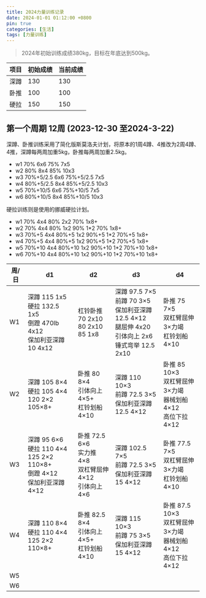 ```yaml
---
title: 2024力量训练记录
date: 2024-01-01 01:12:00 +0800
pin: true 
categories: [生活]
tags: [力量训练]
---
```


> 2024年初始训练成绩380kg，目标在年底达到500kg。

|项目|初始成绩|当前成绩|  
|--|--|--|
|深蹲|130|130|
|卧推|100|100|
|硬拉|150|150|

## 第一个周期 12周 (2023-12-30 至2024-3-22)

深蹲、卧推训练采用了简化版斯莫洛夫计划，将原本的1周4蹲、4推改为2周4蹲、4推，深蹲每两周加重5kg，卧推每两周加重2.5kg。
- w1 70% 6x6  75% 7x5  
- w2 80% 8x4  85% 10x3
- w3 70%+5/2.5 6x6  75%+5/2.5 7x5  
- w4 80%+5/2.5 8x4  85%+5/2.5 10x3
- w5 70%+10/5 6x6  75%+10/5 7x5  
- w6 80%+10/5 8x4  85%+10/5 10x3

硬拉训练则是使用的挪威硬拉计划。

- w1 70% 4x4 80% 2x2 70% 1x8+
- w2 70% 4x4 80% 1x2  90% 1*2 70% 1x8+
- w3 70%+5 4x4 80%+5 1x2  90%+5 1*2 70%+5 1x8+
- w4 70%+5 4x4 80%+5 1x2  90%+5 1*2 70%+5 1x8+
- w5 70%+10 4x4 80%+10 1x2  90%+10 1*2 70%+10 1x8+
- w6 70%+10 4x4 80%+10 1x2  90%+10 1*2 70%+10 1x8+

|周/日|d1|d2|d3|d4|
|--|--|--|--|--|
|W1|深蹲 115 1x5 <br>硬拉 132.5 1x5 <br>倒蹬 470lb 4x12 <br>保加利亚深蹲 10 4x12 | 杠铃卧推 <br>70 2x10 <br> 80 2x10  <br> 85 1x8| 深蹲 97.5 7×5 <br>前蹲 70 3×5<br>保加利亚深蹲 12.5 4×12 <br> 腿屈伸 4x20 <br> 引体向上 2x6 <br> 锤式弯举 12.5 2x10| 卧推 75 7×5<br>双杠臂屈伸 3×力竭<br>杠铃划船4×10|
|W2|深蹲 105 8×4<br>硬拉 105 4×4  120 2×2 <br>105×8+|卧推 80 8×4<br>引体向上4×5+<br>杠铃划船 4×10|深蹲 110 10×3<br>前蹲 72.5 3×5<br>保加利亚深蹲 12.5 4×12|卧推 85 10×3<br>双杠臂屈伸 3×力竭<br>器械划船 4×12<br>高位下拉 4×12|
|W3|深蹲 95 6×6<br>硬拉 110 4×4  125 2×2 <br> 110×8+<br>倒蹬 4×12<br>保加利亚深蹲 4×12|卧推 72.5 6×6<br>实力推 4×8<br>双杠臂屈伸 4×12<br>引体向上 4×6|深蹲 102.5 7×5<br>前蹲 72.5 3×5<br>保加利亚深蹲 15 4×12|卧推 77.5 7×5<br>双杠臂屈伸 3×力竭<br>杠铃划船 4×10|
|W4|深蹲 110 8×4<br>硬拉 110 4×4  125 2×2 <br>110×8+|卧推 82.5 8×4<br>引体向上 4×5+<br>杠铃划船 4×10|深蹲 115 10×3<br>前蹲 75 3×5<br>保加利亚深蹲 15 4×12|卧推 87.5 10×3<br>双杠臂屈伸 3×力竭<br>器械划船 4×12<br>高位下拉 4×12|
|W5|||||
|W6|||||

